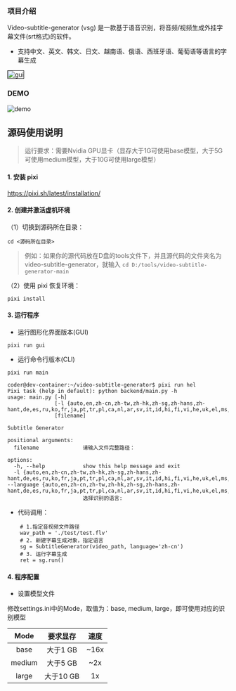 ### 项目介绍

Video-subtitle-generator (vsg) 是一款基于语音识别，将音频/视频生成外挂字幕文件(srt格式)的软件。 

- 支持中文、英文、韩文、日文、越南语、俄语、西班牙语、葡萄语等语言的字幕生成

<img src="https://github.com/sgpublic-forks/video-subtitle-generator/blob/main/design/gui.png?raw=true" alt="gui" border="1px" >

### DEMO

<img src="https://github.com/sgpublic-forks/video-subtitle-generator/blob/main/design/demo.gif?raw=true" alt="demo">

## 源码使用说明

> 运行要求：需要Nvidia GPU显卡（显存大于1G可使用base模型，大于5G可使用medium模型，大于10G可使用large模型）

#### 1. 安装 pixi

https://pixi.sh/latest/installation/

#### 2. 创建并激活虚机环境

（1）切换到源码所在目录：

```shell
cd <源码所在目录>
```

> 例如：如果你的源代码放在D盘的tools文件下，并且源代码的文件夹名为video-subtitle-generator，就输入 ```cd D:/tools/video-subtitle-generator-main```

（2）使用 pixi 恢复环境：

```shell
pixi install
```

#### 3. 运行程序

- 运行图形化界面版本(GUI)

```SHELL
pixi run gui
```

- 运行命令行版本(CLI)

```SHELL
pixi run main
```

```SHELL
coder@dev-container:~/video-subtitle-generator$ pixi run hel
Pixi task (help in default): python backend/main.py -h
usage: main.py [-h]
               [-l {auto,en,zh-cn,zh-tw,zh-hk,zh-sg,zh-hans,zh-hant,de,es,ru,ko,fr,ja,pt,tr,pl,ca,nl,ar,sv,it,id,hi,fi,vi,he,uk,el,ms,cs,ro,da,hu,ta,no,th,ur,hr,bg,lt,la,ml,cy,sk,te,fa,lv,bn,sr,az,sl,kn,et,mk,br,eu,is,hy,ne,mn,bs,kk,sq,sw,gl,mr,pa,si,km,sn,yo,so,af,oc,ka,be,tg,sd}]
               [filename]

Subtitle Generator

positional arguments:
  filename              请输入文件完整路径：

options:
  -h, --help            show this help message and exit
  -l {auto,en,zh-cn,zh-tw,zh-hk,zh-sg,zh-hans,zh-hant,de,es,ru,ko,fr,ja,pt,tr,pl,ca,nl,ar,sv,it,id,hi,fi,vi,he,uk,el,ms,cs,ro,da,hu,ta,no,th,ur,hr,bg,lt,la,ml,cy,sk,te,fa,lv,bn,sr,az,sl,kn,et,mk,br,eu,is,hy,ne,mn,bs,kk,sq,sw,gl,mr,pa,si,km,sn,yo,so,af,oc,ka,be,tg,sd}, --language {auto,en,zh-cn,zh-tw,zh-hk,zh-sg,zh-hans,zh-hant,de,es,ru,ko,fr,ja,pt,tr,pl,ca,nl,ar,sv,it,id,hi,fi,vi,he,uk,el,ms,cs,ro,da,hu,ta,no,th,ur,hr,bg,lt,la,ml,cy,sk,te,fa,lv,bn,sr,az,sl,kn,et,mk,br,eu,is,hy,ne,mn,bs,kk,sq,sw,gl,mr,pa,si,km,sn,yo,so,af,oc,ka,be,tg,sd}
                        选择识别的语言:
```

- 代码调用：

```shell
    # 1.指定音视频文件路径
    wav_path = './test/test.flv'
    # 2. 新建字幕生成对象，指定语言
    sg = SubtitleGenerator(video_path, language='zh-cn')
    # 3. 运行字幕生成
    ret = sg.run()
```

#### 4. 程序配置

- 设置模型文件

修改settings.ini中的Mode，取值为：base, medium, large，即可使用对应的识别模型

|  Mode  |  要求显存   |  速度  |
|:------:|:-------:|:----:|
|  base  | 大于1 GB  | ~16x |
| medium | 大于5 GB  | ~2x  |
| large  | 大于10 GB |  1x  |
